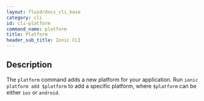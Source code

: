 ```yaml
---
layout: fluid/docs_cli_base
category: cli
id: cli-platform
command_name: platform
title: Platform
header_sub_title: Ionic CLI
---
```


## Description

The `platform` command adds a new platform for your application. Run `ionic platform add $platform` to add a specific platform, where `$platform` can be either `ios` or `android`.
